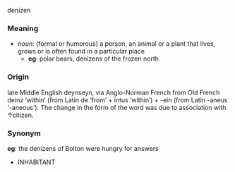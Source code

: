 denizen
### Meaning
+ _noun_: (formal or humorous) a person, an animal or a plant that lives, grows or is often found in a particular place
	+ __eg__: polar bears, denizens of the frozen north

### Origin

late Middle English deynseyn, via Anglo-Norman French from Old French deinz ‘within’ (from Latin de ‘from’ + intus ‘within’) + -ein (from Latin -aneus ‘-aneous’). The change in the form of the word was due to association with ↑citizen.

### Synonym

__eg__: the denizens of Bolton were hungry for answers

+ INHABITANT


